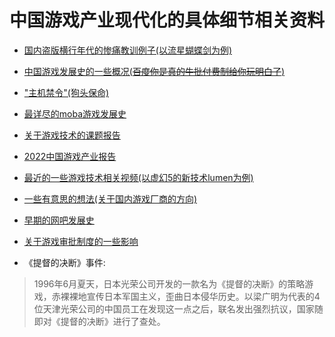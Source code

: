 # 中国游戏产业现代化的具体细节相关资料



- [国内盗版横行年代的惨痛教训例子(以流星蝴蝶剑为例)](https://www.bilibili.com/video/BV18M411K7du/?spm_id_from=333.934.top_right_bar_window_default_collection.content.click&vd_source=41aabfe71257eb643bff316a04c7e4ee)



- [中国游戏发展史的一些概况(~~百度你是真的牛批付费制给你玩明白了~~)](https://wenku.baidu.com/view/9fcf561bfad6195f312ba645?aggId=fa8ed643b8d528ea81c758f5f61fb7360a4c2bdd&fr=catalogMain_text_ernie_recall_backup_new%3Awk_recommend_main3&_wkts_=1682039755356)



- ["主机禁令"(狗头保命)](http://www.gov.cn/gongbao/content/2000/content_60240.htm)



- [最详尽的moba游戏发展史](https://zhuanlan.zhihu.com/p/73782531)



- [关于游戏技术的课题报告](https://www.fxbaogao.com/pdf-compatible?id=3586503)



- [2022中国游戏产业报告](http://jinbao.people.com.cn/n1/2023/0214/c421674-32623537.html)



- [最近的一些游戏技术相关视频(以虚幻5的新技术lumen为例)](https://www.bilibili.com/video/BV1Hk4y1q7Rz/?spm_id_from=333.1007.top_right_bar_window_default_collection.content.click&vd_source=41aabfe71257eb643bff316a04c7e4ee)



- [一些有意思的想法(关于国内游戏厂商的方向)](https://zhuanlan.zhihu.com/p/615327801)



- [早期的网吧发展史](https://zhidao.baidu.com/question/574315453.html)



- [关于游戏审批制度的一些影响](https://www.sohu.com/a/463148986_152615)



- 《提督的决断》事件:

> 1996年6月夏天，日本光荣公司开发的一款名为《提督的决断》的策略游戏，赤裸裸地宣传日本军国主义，歪曲日本侵华历史。以梁广明为代表的4位天津光荣公司的中国员工在发现这一点之后，联名发出强烈抗议，国家随即对《提督的决断》进行了查处。